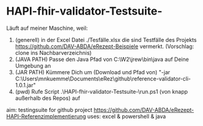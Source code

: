 # HAPI-fhir-validator-Testsuite-
Läuft auf meiner Maschine, weil:
1. (generell) in der Excel Datei ./Tesfälle.xlsx die sind Testfälle des Projekts https://github.com/DAV-ABDA/eRezept-Beispiele vermerkt.
(Vorschlag: clone ins Nachbarverzeichnis)
2. (JAVA PATH) Passe den Java Pfad von C:\W2\jrew\bin\java auf Deine Umgebung an
3. (JAR PATH) Kümmere Dich um (Download und Pfad von) "-jar C:\Users\mnkuemme\Documents\eRez\github\reference-validator-cli-1.0.1.jar"
4. (pwd) Rufe Script  .\HAPI-fhir-validator-Testsuite-\run.ps1 (von knapp außerhalb des Repos) auf

aim: testingsuite for github project https://github.com/DAV-ABDA/eRezept-HAPI-Referenzimplementierung uses: excel &amp; powershell &amp; java
